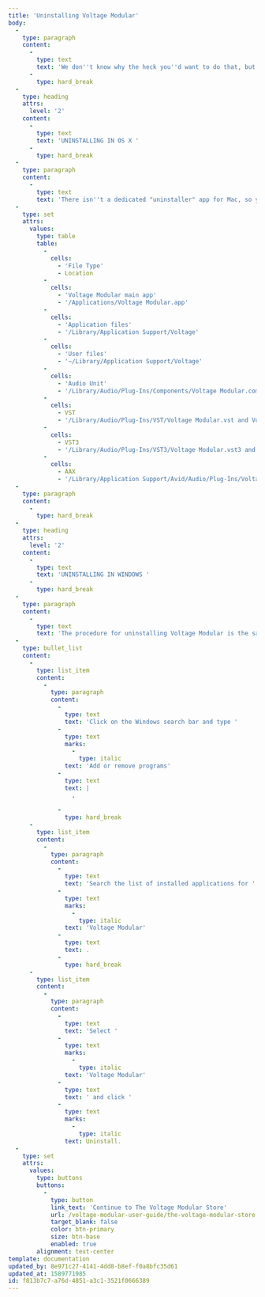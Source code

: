 ```yaml
---
title: 'Uninstalling Voltage Modular'
body:
  -
    type: paragraph
    content:
      -
        type: text
        text: 'We don''t know why the heck you''d want to do that, but hey, different strokes, right? In this section we''ll explain the removal procedure for OS X and Windows. '
      -
        type: hard_break
  -
    type: heading
    attrs:
      level: '2'
    content:
      -
        type: text
        text: 'UNINSTALLING IN OS X '
      -
        type: hard_break
  -
    type: paragraph
    content:
      -
        type: text
        text: 'There isn''t a dedicated "uninstaller" app for Mac, so you''ll need to manually delete the following files from a few folders:'
  -
    type: set
    attrs:
      values:
        type: table
        table:
          -
            cells:
              - 'File Type'
              - Location
          -
            cells:
              - 'Voltage Modular main app'
              - '/Applications/Voltage Modular.app'
          -
            cells:
              - 'Application files'
              - '/Library/Application Support/Voltage'
          -
            cells:
              - 'User files'
              - '~/Library/Application Support/Voltage'
          -
            cells:
              - 'Audio Unit'
              - '/Library/Audio/Plug-Ins/Components/Voltage Modular.component and Voltage Modular FX.component'
          -
            cells:
              - VST
              - '/Library/Audio/Plug-Ins/VST/Voltage Modular.vst and Voltage Modular FX.vst'
          -
            cells:
              - VST3
              - '/Library/Audio/Plug-Ins/VST3/Voltage Modular.vst3 and Voltage Modular FX.vst3'
          -
            cells:
              - AAX
              - '/Library/Application Support/Avid/Audio/Plug-Ins/Voltage Modular.aaxplugin and Voltage Modular FX.aaxplugin'
  -
    type: paragraph
    content:
      -
        type: hard_break
  -
    type: heading
    attrs:
      level: '2'
    content:
      -
        type: text
        text: 'UNINSTALLING IN WINDOWS '
      -
        type: hard_break
  -
    type: paragraph
    content:
      -
        type: text
        text: 'The procedure for uninstalling Voltage Modular is the same as for any other Windows app:'
  -
    type: bullet_list
    content:
      -
        type: list_item
        content:
          -
            type: paragraph
            content:
              -
                type: text
                text: 'Click on the Windows search bar and type '
              -
                type: text
                marks:
                  -
                    type: italic
                text: 'Add or remove programs'
              -
                type: text
                text: |
                  .
                  
              -
                type: hard_break
      -
        type: list_item
        content:
          -
            type: paragraph
            content:
              -
                type: text
                text: 'Search the list of installed applications for '
              -
                type: text
                marks:
                  -
                    type: italic
                text: 'Voltage Modular'
              -
                type: text
                text: .
              -
                type: hard_break
      -
        type: list_item
        content:
          -
            type: paragraph
            content:
              -
                type: text
                text: 'Select '
              -
                type: text
                marks:
                  -
                    type: italic
                text: 'Voltage Modular'
              -
                type: text
                text: ' and click '
              -
                type: text
                marks:
                  -
                    type: italic
                text: Uninstall.
  -
    type: set
    attrs:
      values:
        type: buttons
        buttons:
          -
            type: button
            link_text: 'Continue to The Voltage Modular Store'
            url: /voltage-modular-user-guide/the-voltage-modular-store
            target_blank: false
            color: btn-primary
            size: btn-base
            enabled: true
        alignment: text-center
template: documentation
updated_by: 8e971c27-4141-4dd8-b8ef-f0a8bfc35d61
updated_at: 1589771985
id: f813b7c7-a76d-4851-a3c1-3521f0666389
---
```

